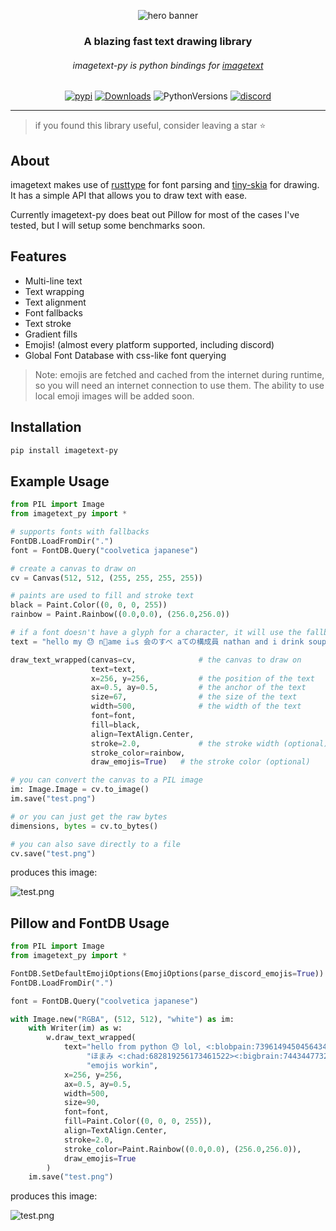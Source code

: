 <div align="center">
  
  ![hero banner](https://cdn.discordapp.com/attachments/616149431124885520/1065472311114862612/test.png)
  
  ### A blazing fast text drawing library
  ###### imagetext-py is python bindings for [imagetext](https://github.com/nathanielfernandes/imagetext)

<!-- [![CI](https://github.com/nathanielfernandes/imagetext-py/actions/workflows/CI.yml/badge.svg?event=push)](https://github.com/nathanielfernandes/imagetext-py/actions/workflows/CI.yml) -->

[![pypi](https://img.shields.io/pypi/v/imagetext-py)](https://pypi.org/project/imagetext-py/)
[![Downloads](https://static.pepy.tech/personalized-badge/imagetext-py?period=total&units=international_system&left_color=grey&right_color=blue&left_text=Downloads)](https://pepy.tech/project/imagetext-py)
![PythonVersions](https://img.shields.io/badge/python-3.9%20%7C%203.10%20%7C%203.11%20%7C%203.12-blue)
[![discord](https://img.shields.io/discord/1067663746786414632?label=discord)](https://discord.gg/e4T2qycHJz)

---

</div>

> if you found this library useful, consider leaving a star ⭐

## About

imagetext makes use of [rusttype](https://github.com/redox-os/rusttype) for font parsing and [tiny-skia](https://github.com/RazrFalcon/tiny-skia) for drawing. It has a simple API that allows you to draw text with ease.

Currently imagetext-py does beat out Pillow for most of the cases I've tested, but I will setup some benchmarks soon.

## Features

- Multi-line text
- Text wrapping
- Text alignment
- Font fallbacks
- Text stroke
- Gradient fills
- Emojis! (almost every platform supported, including discord)
- Global Font Database with css-like font querying

> Note: emojis are fetched and cached from the internet during runtime, so you will need an internet connection to use them. The ability to use local emoji images will be added soon.

## Installation

```bash
pip install imagetext-py
```

## Example Usage

```python
from PIL import Image
from imagetext_py import *

# supports fonts with fallbacks
FontDB.LoadFromDir(".")
font = FontDB.Query("coolvetica japanese")

# create a canvas to draw on
cv = Canvas(512, 512, (255, 255, 255, 255))

# paints are used to fill and stroke text
black = Paint.Color((0, 0, 0, 255))
rainbow = Paint.Rainbow((0.0,0.0), (256.0,256.0))

# if a font doesn't have a glyph for a character, it will use the fallbacks
text = "hello my 😓 n🐢ame i☕s 会のすべ aての構成員 nathan and i drink soup boop coop, the quick brown fox jumps over the lazy dog"

draw_text_wrapped(canvas=cv,              # the canvas to draw on
                  text=text,
                  x=256, y=256,           # the position of the text
                  ax=0.5, ay=0.5,         # the anchor of the text
                  size=67,                # the size of the text
                  width=500,              # the width of the text
                  font=font,
                  fill=black,
                  align=TextAlign.Center,
                  stroke=2.0,             # the stroke width (optional)
                  stroke_color=rainbow,
                  draw_emojis=True)   # the stroke color (optional)

# you can convert the canvas to a PIL image
im: Image.Image = cv.to_image()
im.save("test.png")

# or you can just get the raw bytes
dimensions, bytes = cv.to_bytes()

# you can also save directly to a file
cv.save("test.png")
```

produces this image:

![test.png](https://cdn.discordapp.com/attachments/741384050387714162/1073465855901446151/image.png)

## Pillow and FontDB Usage

```python
from PIL import Image
from imagetext_py import *

FontDB.SetDefaultEmojiOptions(EmojiOptions(parse_discord_emojis=True))
FontDB.LoadFromDir(".")

font = FontDB.Query("coolvetica japanese")

with Image.new("RGBA", (512, 512), "white") as im:
    with Writer(im) as w:
        w.draw_text_wrapped(
            text="hello from python 😓 lol, <:blobpain:739614945045643447> " \
                 "ほまみ <:chad:682819256173461522><:bigbrain:744344773229543495> " \
                 "emojis workin",
            x=256, y=256,
            ax=0.5, ay=0.5,
            width=500,
            size=90,
            font=font,
            fill=Paint.Color((0, 0, 0, 255)),
            align=TextAlign.Center,
            stroke=2.0,
            stroke_color=Paint.Rainbow((0.0,0.0), (256.0,256.0)),
            draw_emojis=True
        )
    im.save("test.png")
```

produces this image:

![test.png](https://cdn.discordapp.com/attachments/741384050387714162/1073464353543696495/image.png)
